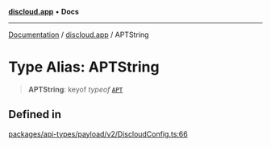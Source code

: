 [**discloud.app**](../README.md) • **Docs**

***

[Documentation](../../packages.md) / [discloud.app](../README.md) / APTString

# Type Alias: APTString

> **APTString**: keyof *typeof* [`APT`](../variables/APT.md)

## Defined in

[packages/api-types/payload/v2/DiscloudConfig.ts:66](https://github.com/discloud/discloud.app/blob/e957c12968777c01a56e127121040f7eaaf9b803/packages/api-types/payload/v2/DiscloudConfig.ts#L66)
